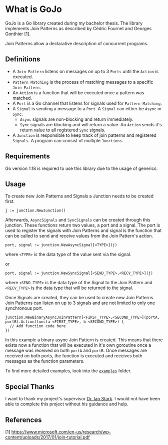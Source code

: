 # What is GoJo

GoJo is a Go library created during my bachelor thesis. 
The library implements Join Patterns as described by Cédric Fournet and Georges Gonthier [1].  

Join Patterns allow a declarative description of concurrent programs.

## Definitions

- A `Join Pattern` listens on messages on up to 3 `Ports` until the `Action` is executed.
- `Pattern Matching` is the process of matching messages to a specific `Join Pattern`.
- An `Action` is a function that will be executed once a pattern was matched.
- A `Port` is a Go channel that listens for signals used for `Pattern Matching`.
- A `Signal` is sending a message to a `Port`. A `Signal` can either be `Async` or `Sync`. 
  - `Async` signals are non-blocking and return immediately. 
  - `Sync` signals are blocking and will return a value. An `Action` sends it's return value to all registered `Sync` signals.
- A `Junction` is responsible to keep track of join patterns and registered `Signals`. A program can consist of multiple `Junctions`.

## Requirements
Go version 1.18 is required to use this library due to the usage of generics.

## Usage

To create new Join Patterns and Signals a Junction needs to be created first.

```
j := junction.NewJunction()
```

Afterwards, `AsyncSignals` and `SyncSignals` can be created through this junction. These functions return two values, a port and a signal. 
The port is used to register the signals with Join Patterns and signal is the function that can be called to send and receive values from the Join Pattern's action.

```
port, signal := junction.NewAsyncSignal[<TYPE>](j)
```

where `<TYPE>` is the data type of the value sent via the signal.


or

```
port, signal := junction.NewSyncSignal[<SEND_TYPE>,<RECV_TYPE>](j)
```

where `<SEND_TYPE>` is the data type of the Signal to the Join Pattern and `<RECV_TYPE>` is the data type that will be returned to the signal.

Once Signals are created, they can be used to create new Join Patterns. Join Patterns can listen on up to 3 signals and are not limited to only one synchronous port.

```
junction.NewBinaryAsyncJoinPattern[<FIRST_TYPE>,<SECOND_TYPE>](portA, portB).Action(func(a <FIRST_TYPE>, b <SECOND_TYPE>) {
  // Add function code here
})
```

In this example a binary async Join Pattern is created. This means that there exists now a function that will be executed in it's own goroutine once a message was received on both `portA` and `portB`.
Once messages are received on both ports, the function is executed and receives both messages as the function parameters.

To find more detailed examples, look into the [`examples`](https://github.com/GregorKonzett/GoJo/tree/master/examples) folder.

## Special Thanks
I want to thank my project's supervisor [Dr. Ian Stark](https://homepages.inf.ed.ac.uk/stark/). I would not have been able to complete this project without his guidance and help.

## References

[1] https://www.microsoft.com/en-us/research/wp-content/uploads/2017/01/join-tutorial.pdf<br />